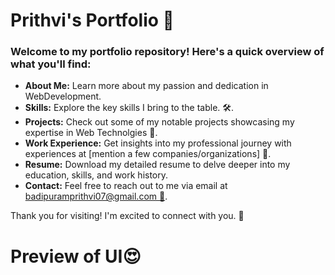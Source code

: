 <h1>Prithvi's Portfolio 🚀</h1>
<h3>Welcome to my portfolio repository! Here's a quick overview of what you'll find:</h3>
 <ul>
        <li><strong>About Me:</strong> Learn more about my passion and dedication in WebDevelopment.</li>
        <li><strong>Skills:</strong> Explore the key skills I bring to the table. 🛠️.</li>
        <li><strong>Projects:</strong> Check out some of my notable projects showcasing my expertise in Web Technolgies 🚧.</li>
        <li><strong>Work Experience:</strong> Get insights into my professional journey with experiences at [mention a few companies/organizations] 🏢.</li>
        <li><strong>Resume:</strong> Download my detailed resume to delve deeper into my education, skills, and work history.</li>
   <li><strong>Contact:</strong> Feel free to reach out to me via email at <a href="mailto:badipuramprithvi07@gmail.com">badipuramprithvi07@gmail.com 📧</a>.</li>
    </ul>

 <p>Thank you for visiting! I'm excited to connect with you. 🤝</p>
 

 <h1>Preview of UI😍</h1>
 <img> </img>


